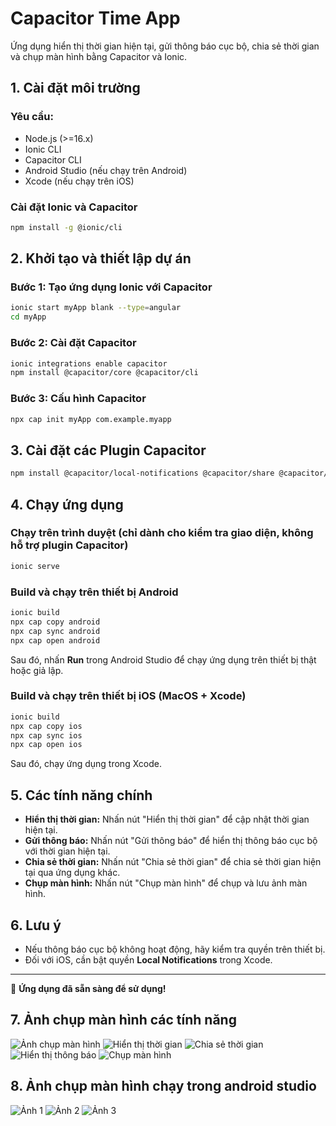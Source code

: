 # Capacitor Time App

Ứng dụng hiển thị thời gian hiện tại, gửi thông báo cục bộ, chia sẻ thời gian và chụp màn hình bằng Capacitor và Ionic.

## 1. Cài đặt môi trường

### Yêu cầu:
- Node.js (>=16.x)
- Ionic CLI
- Capacitor CLI
- Android Studio (nếu chạy trên Android)
- Xcode (nếu chạy trên iOS)

### Cài đặt Ionic và Capacitor

```sh
npm install -g @ionic/cli
```

## 2. Khởi tạo và thiết lập dự án

### Bước 1: Tạo ứng dụng Ionic với Capacitor

```sh
ionic start myApp blank --type=angular
cd myApp
```

### Bước 2: Cài đặt Capacitor

```sh
ionic integrations enable capacitor
npm install @capacitor/core @capacitor/cli
```

### Bước 3: Cấu hình Capacitor

```sh
npx cap init myApp com.example.myapp
```

## 3. Cài đặt các Plugin Capacitor

```sh
npm install @capacitor/local-notifications @capacitor/share @capacitor/screen-capture
```

## 4. Chạy ứng dụng

### Chạy trên trình duyệt (chỉ dành cho kiểm tra giao diện, không hỗ trợ plugin Capacitor)

```sh
ionic serve
```

### Build và chạy trên thiết bị Android

```sh
ionic build
npx cap copy android
npx cap sync android
npx cap open android
```

Sau đó, nhấn **Run** trong Android Studio để chạy ứng dụng trên thiết bị thật hoặc giả lập.

### Build và chạy trên thiết bị iOS (MacOS + Xcode)

```sh
ionic build
npx cap copy ios
npx cap sync ios
npx cap open ios
```

Sau đó, chạy ứng dụng trong Xcode.

## 5. Các tính năng chính

- **Hiển thị thời gian:** Nhấn nút "Hiển thị thời gian" để cập nhật thời gian hiện tại.
- **Gửi thông báo:** Nhấn nút "Gửi thông báo" để hiển thị thông báo cục bộ với thời gian hiện tại.
- **Chia sẻ thời gian:** Nhấn nút "Chia sẻ thời gian" để chia sẻ thời gian hiện tại qua ứng dụng khác.
- **Chụp màn hình:** Nhấn nút "Chụp màn hình" để chụp và lưu ảnh màn hình.

## 6. Lưu ý
- Nếu thông báo cục bộ không hoạt động, hãy kiểm tra quyền trên thiết bị.
- Đối với iOS, cần bật quyền **Local Notifications** trong Xcode.

---

🚀 **Ứng dụng đã sẵn sàng để sử dụng!**

## 7. Ảnh chụp màn hình các tính năng
![Ảnh chụp màn hình](/myApp/src/assets/screenshots/Screenshot_20250326_170832.png)
![Hiển thị thời gian](/myApp/src/assets/screenshots/hienthithoigian.png)
![Chia sẻ thời gian](/myApp/src/assets/screenshots/chiasethoigian.png)
![Hiển thị thông báo](/myApp/src/assets/screenshots/hienthithongbao.png)
![Chụp màn hình](/myApp/src/assets/screenshots/chupmanhinh.png)

## 8. Ảnh chụp màn hình chạy trong android studio
![Ảnh 1](/myApp/src/assets/screenshots/Screenshot%20(21).png)
![Ảnh 2](/myApp/src/assets/screenshots/Screenshot%20(22).png)
![Ảnh 3](/myApp/src/assets/screenshots/Screenshot%20(23).png)
